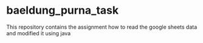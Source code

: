 # baeldung_purna_task
This repository contains the assignment how to read the google sheets data and modified it using java
